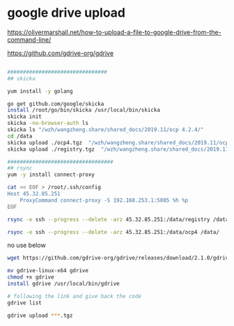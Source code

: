 # google drive upload

https://olivermarshall.net/how-to-upload-a-file-to-google-drive-from-the-command-line/

https://github.com/gdrive-org/gdrive

```bash

################################
## skicka

yum install -y golang

go get github.com/google/skicka
install /root/go/bin/skicka /usr/local/bin/skicka
skicka init
skicka -no-browser-auth ls
skicka ls "/wzh/wangzheng.share/shared_docs/2019.11/ocp 4.2.4/"
cd /data
skicka upload ./ocp4.tgz  "/wzh/wangzheng.share/shared_docs/2019.11/ocp 4.2.4/"
skicka upload ./registry.tgz  "/wzh/wangzheng.share/shared_docs/2019.11/ocp 4.2.4/"

##################################
## rsync
yum -y install connect-proxy

cat << EOF > /root/.ssh/config
Host 45.32.85.251
    ProxyCommand connect-proxy -S 192.168.253.1:5085 %h %p
EOF

rsync -e ssh --progress --delete -arz 45.32.85.251:/data/registry /data/

rsync -e ssh --progress --delete -arz 45.32.85.251:/data/ocp4 /data/

```

no use below
```bash
wget https://github.com/gdrive-org/gdrive/releases/download/2.1.0/gdrive-linux-x64

mv gdrive-linux-x64 gdrive
chmod +x gdrive
install gdrive /usr/local/bin/gdrive

# following the link and give back the code
gdrive list

gdrive upload ***.tgz
```
